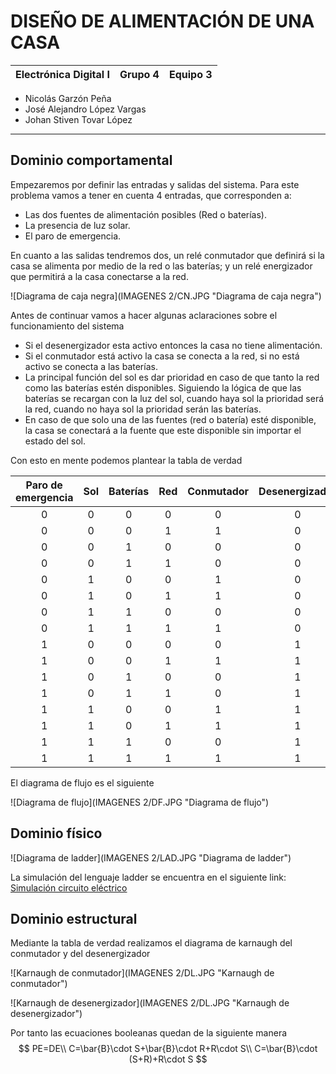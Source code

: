 # DISEÑO DE ALIMENTACIÓN DE UNA CASA
| Electrónica Digital I | Grupo 4 | Equipo 3 |
|------------------------|---------|----------|

- Nicolás Garzón Peña
- José Alejandro López Vargas
- Johan Stiven Tovar López
___

## Dominio comportamental

Empezaremos por definir las entradas y salidas del sistema. Para este problema vamos a tener en cuenta 4 entradas, que corresponden a:
- Las dos fuentes de alimentación posibles (Red o baterías).
- La presencia de luz solar.
- El paro de emergencia.

En cuanto a las salidas tendremos dos, un relé conmutador que definirá si la casa se alimenta por medio de la red o las baterías; y un relé energizador que permitirá a la casa conectarse a la red.

![Diagrama de caja negra](IMAGENES 2/CN.JPG "Diagrama de caja negra")

Antes de continuar vamos a hacer algunas aclaraciones sobre el funcionamiento del sistema
- Si el desenergizador esta activo entonces la casa no tiene alimentación.
- Si el conmutador está activo la casa se conecta a la red, si no está activo se conecta a las baterías.
- La principal función del sol es dar prioridad en caso de que tanto la red como las baterías estén disponibles. Siguiendo la lógica de que las baterías se recargan con la luz del sol, cuando haya sol la prioridad será la red, cuando no haya sol la prioridad serán las baterías.
- En caso de que solo una de las fuentes (red o batería) esté disponible, la casa se conectará a la fuente que este disponible sin importar el estado del sol.

Con esto en mente podemos plantear la tabla de verdad

| **Paro de emergencia** | **Sol** | **Baterías** | **Red** | **Conmutador** | **Desenergizador** |
|:----------------------:|:-------:|:------------:|:-------:|:--------------:|:------------------:|
|            0           |    0    |       0      |    0    |        0       |          0         |
|            0           |    0    |       0      |    1    |        1       |          0         |
|            0           |    0    |       1      |    0    |        0       |          0         |
|            0           |    0    |       1      |    1    |        0       |          0         |
|            0           |    1    |       0      |    0    |        1       |          0         |
|            0           |    1    |       0      |    1    |        1       |          0         |
|            0           |    1    |       1      |    0    |        0       |          0         |
|            0           |    1    |       1      |    1    |        1       |          0         |
|            1           |    0    |       0      |    0    |        0       |          1         |
|            1           |    0    |       0      |    1    |        1       |          1         |
|            1           |    0    |       1      |    0    |        0       |          1         |
|            1           |    0    |       1      |    1    |        0       |          1         |
|            1           |    1    |       0      |    0    |        1       |          1         |
|            1           |    1    |       0      |    1    |        1       |          1         |
|            1           |    1    |       1      |    0    |        0       |          1         |
|            1           |    1    |       1      |    1    |        1       |          1         |

El diagrama de flujo es el siguiente

![Diagrama de flujo](IMAGENES 2/DF.JPG "Diagrama de flujo")

## Dominio físico

![Diagrama de ladder](IMAGENES 2/LAD.JPG "Diagrama de ladder")

La simulación del lenguaje ladder se encuentra en el siguiente link: [Simulación circuito eléctrico](https://app.plcsimulator.online/AEIUClyaTTtEORz1RNlr)


## Dominio estructural

Mediante la tabla de verdad realizamos el diagrama de karnaugh del conmutador y del desenergizador

![Karnaugh de conmutador](IMAGENES 2/DL.JPG "Karnaugh de conmutador")

![Karnaugh de desenergizador](IMAGENES 2/DL.JPG "Karnaugh de desenergizador")

Por tanto las ecuaciones booleanas quedan de la siguiente manera
$$
PE=DE\\
C=\bar{B}\cdot S+\bar{B}\cdot R+R\cdot S\\
C=\bar{B}\cdot (S+R)+R\cdot S
$$
